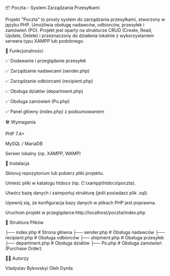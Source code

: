📦 Poczta – System Zarządzania Przesyłkami

Projekt "Poczta" to prosty system do zarządzania przesyłkami, stworzony w języku PHP. Umożliwia obsługę nadawców, odbiorców, przesyłek i zamówień (PO). Projekt jest oparty na strukturze CRUD (Create, Read, Update, Delete) i przeznaczony do działania lokalnie z wykorzystaniem serwera typu XAMPP lub podobnego.

🧹 Funkcjonalności

✅ Dodawanie i przeglądanie przesyłek

✅ Zarządzanie nadawcami (sender.php)

✅ Zarządzanie odbiorcami (recipient.php)

✅ Obsługa działów (department.php)

✅ Obsługa zamówień (Po.php)

✅ Panel główny (index.php) z podsumowaniem

🛠️ Wymagania

PHP 7.4+

MySQL / MariaDB

Serwer lokalny (np. XAMPP, WAMP)

🚀 Instalacja

Sklonuj repozytorium lub pobierz pliki projektu.

Umieść pliki w katalogu htdocs (np. C:\xampp\htdocs\poczta).

Utwórz bazę danych i zaimportuj strukturę (jeśli posiadasz plik .sql).

Upewnij się, że konfiguracja bazy danych w plikach PHP jest poprawna.

Uruchom projekt w przeglądarce:http://localhost/poczta/index.php

📁 Struktura Plików

├── index.php             # Strona główna
├── sender.php            # Obsługa nadawców
├── recipient.php         # Obsługa odbiorców
├── shipment.php          # Obsługa przesyłek
├── department.php        # Obsługa działów
├── Po.php                # Obsługa zamówień (Purchase Order)

👨‍💻 Autorzy

Vladyslav Bykovskyi
Oleh Dyrda

